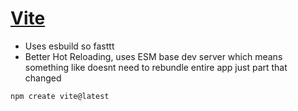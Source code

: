 # [Vite](https://vitejs.dev)

- Uses esbuild so fasttt
- Better Hot Reloading, uses ESM base dev server which means something like doesnt need to rebundle entire app just part that changed 

```bash
npm create vite@latest
```

